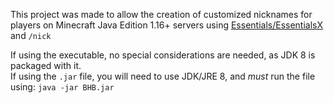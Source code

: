 This project was made to allow the creation of customized nicknames for players on Minecraft Java Edition 1.16+ servers using [Essentials/EssentialsX](https://essentialsx.net/) and `/nick` <br>

If using the executable, no special considerations are needed, as JDK 8 is packaged with it. <br>
If using the `.jar` file, you will need to use JDK/JRE 8, and _must_ run the file using:
`java -jar BHB.jar`
